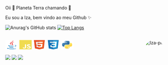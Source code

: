 Oii 🤍 Planeta Terra chamando 🌠

Eu sou a Iza, bem vindo ao meu Github ✨


![Anurag's GitHub stats](https://github-readme-stats.vercel.app/api?username=PunkPotatoQueen&hide=contribs&show_icons=true&theme=synthwave)
[![Top Langs](https://github-readme-stats.vercel.app/api/top-langs/?username=PunkPotatoQueen&layout=compact&theme=synthwave&size_weight=0.1&count_weight=1)](https://github.com/PunkPotatoQueen/github-readme-stats)

<div style="display: inline_block"><br>
  <img align="center" alt="Iza-Java" height="30" width="40" src="https://raw.githubusercontent.com/devicons/devicon/master/icons/java/java-original.svg">
  <img align="center" alt="Iza-Js" height="30" width="40" src="https://raw.githubusercontent.com/devicons/devicon/master/icons/javascript/javascript-plain.svg">
  <!-- <img align="center" alt="Iza-Ts" height="30" width="40" src="https://raw.githubusercontent.com/devicons/devicon/master/icons/typescript/typescript-plain.svg">-->
  <img align="center" alt="Iza-HTML" height="30" width="40" src="https://raw.githubusercontent.com/devicons/devicon/master/icons/html5/html5-original.svg">
  <img align="center" alt="Rafa-CSS" height="30" width="40" src="https://raw.githubusercontent.com/devicons/devicon/master/icons/css3/css3-original.svg">
  <img align="center" alt="Rafa-Python" height="30" width="40" src="https://raw.githubusercontent.com/devicons/devicon/master/icons/python/python-original.svg">
  <!-- <img align="center" alt="Iza-Csharp" height="30" width="40" src="https://raw.githubusercontent.com/devicons/devicon/master/icons/csharp/csharp-original.svg">-->
  <img align="right" alt="Iza-pic" height="150" style="border-radius:50px;" src="https://media.discordapp.net/attachments/860682513529307148/1105957676657147988/download20230503172355-ANIMATION.gif?width=638&height=638">
</div>

<div style="display: inline_block"><br>
  <a href="https://www.instagram.com/z_de_zadora/" target="_blank"><img src="https://img.shields.io/badge/-Instagram-%23E4405F?style=for-the-badge&logo=instagram&logoColor=white" target="_blank"></a> 
  <a href = "mailto:izadorafreitaseng@gmail.com"><img src="https://img.shields.io/badge/-Gmail-%23333?style=for-the-badge&logo=gmail&logoColor=white" target="_blank"></a>
  <a href="[https://www.linkedin.com/in/izadora-freitas-oliveira-githubpunkpotatoqueen/](https://www.linkedin.com/in/izadora-freitas-oliveira/)" target="_blank"><img src="https://img.shields.io/badge/-LinkedIn-%230077B5?style=for-the-badge&logo=linkedin&logoColor=white" target="_blank"></a> 
</div>




<!--
**PunkPotatoQueen/PunkPotatoQueen** is a ✨ _special_ ✨ repository because its `README.md` (this file) appears on your GitHub profile.

Here are some ideas to get you started:

- 🔭 I’m currently working on ...
- 🌱 I’m currently learning ...
- 👯 I’m looking to collaborate on ...
- 🤔 I’m looking for help with ...
- 💬 Ask me about ...
- 📫 How to reach me: ...
- 😄 Pronouns: ...
- ⚡ Fun fact: ...
-->

